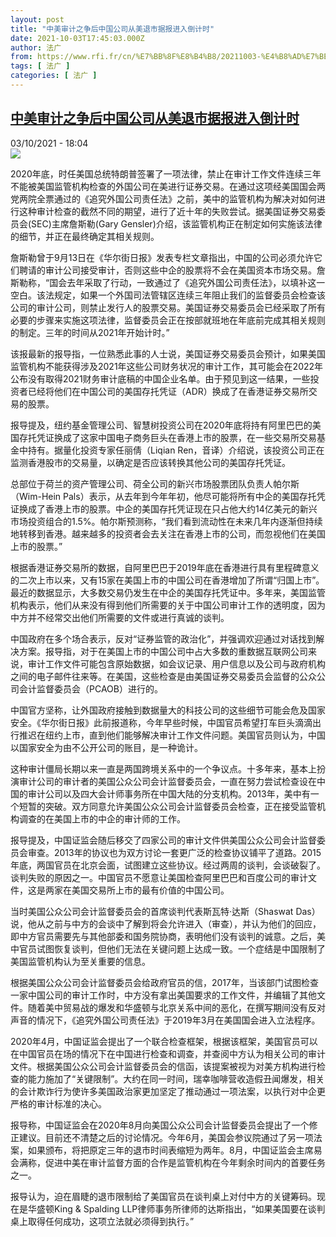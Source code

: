 ```yaml
---
layout: post
title: "中美审计之争后中国公司从美退市据报进入倒计时"
date: 2021-10-03T17:45:03.000Z
author: 法广
from: https://www.rfi.fr/cn/%E7%BB%8F%E8%B4%B8/20211003-%E4%B8%AD%E7%BE%8E%E5%AE%A1%E8%AE%A1%E4%B9%8B%E4%BA%89%E5%90%8E%E4%B8%AD%E5%9B%BD%E5%85%AC%E5%8F%B8%E4%BB%8E%E7%BE%8E%E9%80%80%E5%B8%82%E6%8D%AE%E6%8A%A5%E8%BF%9B%E5%85%A5%E5%80%92%E8%AE%A1%E6%97%B6
tags: [ 法广 ]
categories: [ 法广 ]
---
```

<!--1633283103000-->
[中美审计之争后中国公司从美退市据报进入倒计时](https://www.rfi.fr/cn/%E7%BB%8F%E8%B4%B8/20211003-%E4%B8%AD%E7%BE%8E%E5%AE%A1%E8%AE%A1%E4%B9%8B%E4%BA%89%E5%90%8E%E4%B8%AD%E5%9B%BD%E5%85%AC%E5%8F%B8%E4%BB%8E%E7%BE%8E%E9%80%80%E5%B8%82%E6%8D%AE%E6%8A%A5%E8%BF%9B%E5%85%A5%E5%80%92%E8%AE%A1%E6%97%B6)
------

<div>
<div>03/10/2021 - 18:04</div><img src="https://s.rfi.fr/media/display/81a7940c-12b5-11ea-b8d0-005056bf7c53/CFTC2013-10-11T180357Z_38477528_TM4E9AB12WA01_RTRMADP_3_COMMODITIES-SPECULATION_0.JPG"><div >                    <p>2020年底，时任美国总统特朗普签署了一项法律，禁止在审计工作文件连续三年不能被美国监管机构检查的外国公司在美进行证券交易。在通过这项经美国国会两党两院全票通过的《追究外国公司责任法》之前，美中的监管机构为解决对如何进行这种审计检查的截然不同的期望，进行了近十年的失败尝试。据美国证券交易委员会(SEC)主席詹斯勒(Gary Gensler)介绍，该监管机构正在制定如何实施该法律的细节，并正在最终确定其相关规则。</p><p>詹斯勒曾于9月13日在《华尔街日报》发表专栏文章指出，中国的公司必须允许它们聘请的审计公司接受审计，否则这些中企的股票将不会在美国资本市场交易。詹斯勒称，“国会去年采取了行动，一致通过了《追究外国公司责任法》，以填补这一空白。该法规定，如果一个外国司法管辖区连续三年阻止我们的监督委员会检查该公司的审计公司，则禁止发行人的股票交易。美国证券交易委员会已经采取了所有必要的步骤来实施这项法律，监督委员会正在按部就班地在年底前完成其相关规则的制定。三年的时间从2021年开始计时。”</p><p>该报最新的报导指，一位熟悉此事的人士说，美国证券交易委员会预计，如果美国监管机构不能获得涉及2021年这些公司财务状况的审计工作，其可能会在2022年公布没有取得2021财务审计底稿的中国企业名单。由于预见到这一结果，一些投资者已经将他们在中国公司的美国存托凭证（ADR）换成了在香港证券交易所交易的股票。</p><p>报导提及，纽约基金管理公司、智慧树投资公司在2020年底将持有阿里巴巴的美国存托凭证换成了这家中国电子商务巨头在香港上市的股票，在一些交易所交易基金中持有。据量化投资专家任丽倩（Liqian Ren，音译）介绍说，该投资公司正在监测香港股市的交易量，以确定是否应该转换其他公司的美国存托凭证。</p><p>总部位于荷兰的资产管理公司、荷全公司的新兴市场股票团队负责人帕尔斯（Wim-Hein Pals）表示，从去年到今年年初，他尽可能将所有中企的美国存托凭证换成了香港上市的股票。中企的美国存托凭证现在只占他大约14亿美元的新兴市场投资组合的1.5%。帕尔斯预测称，“我们看到流动性在未来几年内逐渐但持续地转移到香港。越来越多的投资者会去关注在香港上市的公司，而忽视他们在美国上市的股票。”</p><p>根据香港证券交易所的数据，自阿里巴巴于2019年底在香港进行具有里程碑意义的二次上市以来，又有15家在美国上市的中国公司在香港增加了所谓“归国上市”。最近的数据显示，大多数交易仍发生在中企的美国存托凭证中。多年来，美国监管机构表示，他们从来没有得到他们所需要的关于中国公司审计工作的透明度，因为中方并不经常交出他们所需要的文件或进行真诚的谈判。</p><p>中国政府在多个场合表示，反对“证券监管的政治化”，并强调欢迎通过对话找到解决方案。报导指，对于在美国上市的中国公司中占大多数的重数据互联网公司来说，审计工作文件可能包含原始数据，如会议记录、用户信息以及公司与政府机构之间的电子邮件往来等。在美国，这些检查是由美国证券交易委员会监督的公众公司会计监督委员会（PCAOB）进行的。</p><p>中国官方坚称，让外国政府接触到数据量大的科技公司的这些细节可能会危及国家安全。《华尔街日报》此前报道称，今年早些时候，中国官员希望打车巨头滴滴出行推迟在纽约上市，直到他们能够解决审计工作文件问题。美国官员则认为，中国以国家安全为由不公开公司的账目，是一种诡计。</p><p>这种审计僵局长期以来一直是两国跨境关系中的一个争议点。十多年来，基本上扮演审计公司的审计者的美国公众公司会计监督委员会，一直在努力尝试检查设在中国的审计公司以及四大会计师事务所在中国大陆的分支机构。2013年，美中有一个短暂的突破。双方同意允许美国公众公司会计监督委员会检查，正在接受监管机构调查的在美国上市的中企的审计师的工作。</p><p>报导提及，中国证监会随后移交了四家公司的审计文件供美国公众公司会计监督委员会审查。2013年的协议也为双方讨论一套更广泛的检查协议铺平了道路。2015年底，两国官员在北京会面，试图建立这些协议。经过两周的谈判，会谈破裂了。谈判失败的原因之一。中国官员不愿意让美国检查阿里巴巴和百度公司的审计文件，这是两家在美国交易所上市的最有价值的中国公司。</p><p>当时美国公众公司会计监督委员会的首席谈判代表斯瓦特·达斯（Shaswat Das）说，他从之前与中方的会谈中了解到将会允许进入（审查），并认为他们的回应，即中方官员需要先与其他部委和国务院协商，表明他们没有谈判的诚意。之后，美中官员试图恢复谈判，但他们无法在关键问题上达成一致。一个症结是中国限制了美国监管机构认为至关重要的信息。</p><p>根据美国公众公司会计监督委员会给政府官员的信，2017年，当该部门试图检查一家中国公司的审计工作时，中方没有拿出美国要求的工作文件，并编辑了其他文件。随着美中贸易战的爆发和华盛顿与北京关系中间的恶化，在撰写期间没有反对声音的情况下，《追究外国公司责任法》于2019年3月在美国国会进入立法程序。</p><p>2020年4月，中国证监会提出了一个联合检查框架，根据该框架，美国官员可以在中国官员在场的情况下在中国进行检查和调查，并查阅中方认为相关公司的审计文件。根据美国公众公司会计监督委员会的信函，该提案被视为对美方机构进行检查的能力施加了“关键限制”。大约在同一时间，瑞幸咖啡营收造假丑闻爆发，相关的会计欺诈行为使许多美国政治家更加坚定了推动通过一项法案，以执行对中企更严格的审计标准的决心。</p><p>报导称，中国证监会在2020年8月向美国公众公司会计监督委员会提出了一个修正建议。目前还不清楚之后的讨论情况。今年6月，美国会参议院通过了另一项法案，如果颁布，将把原定三年的退市时间表缩短为两年。8月，中国证监会主席易会满称，促进中美在审计监督方面的合作是监管机构在今年剩余时间内的首要任务之一。</p><p>报导认为，迫在眉睫的退市限制给了美国官员在谈判桌上对付中方的关键筹码。现在是华盛顿King & Spalding LLP律师事务所律师的达斯指出，“如果美国要在谈判桌上取得任何成功，这项立法就必须得到执行。”</p>                                            <div data-selfpromo-newsletter>    </div>    <div data-selfpromo-app>    </div>                </div>
</div>
